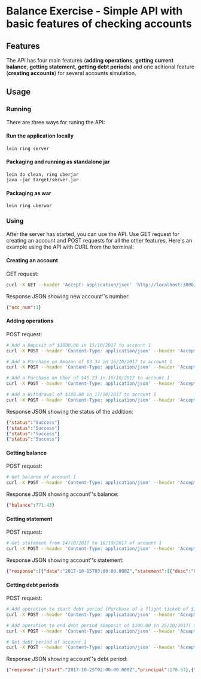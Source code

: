 # Balance Exercise - Simple API with basic features of checking accounts


## Features

The API has four main features (__adding operations__, __getting current balance__, __getting statement__, __getting debt periods__) and one aditional feature (__creating accounts__) for several accounts simulation.

## Usage
### Running
There are three ways for runing the API:
#### Run the application locally

`lein ring server`

#### Packaging and running as standalone jar

```
lein do clean, ring uberjar
java -jar target/server.jar
```

#### Packaging as war

`lein ring uberwar`

### Using
After the server has started, you can use the API. Use GET request for creating an account and POST requests for all the other features. Here's an example using the API with CURL from the terminal:

#### Creating an account
GET request:
```sh
curl -X GET --header 'Accept: application/json' 'http://localhost:3000/api/create'
```
Response JSON showing new account''s number:
```json
{"acc_num":1}
```
#### Adding operations
POST request:
```sh
# Add a Deposit of $1000.00 in 15/10/2017 to account 1
curl -X POST --header 'Content-Type: application/json' --header 'Accept: application/json' -d '{"type": "debt", "acc_num": 1, "desc": "Deposit", "value": 1000.00, "date": { "day": 15, "month": 10, "year": 2017 } }' 'http://localhost:3000/api/operation'

# Add a Purchase on Amazon of $3.34 in 16/10/2017 to account 1
curl -X POST --header 'Content-Type: application/json' --header 'Accept: application/json' -d '{"type": "credit", "acc_num": 1, "desc": "Purchase on Amazon", "value": 3.34, "date": { "day": 16, "month": 10, "year": 2017 } }' 'http://localhost:3000/api/operation'

# Add a Purchase on Uber of $45.23 in 16/10/2017 to account 1
curl -X POST --header 'Content-Type: application/json' --header 'Accept: application/json' -d '{"type": "credit", "acc_num": 1, "desc": "Purchase on Uber", "value": 45.23, "date": { "day": 16, "month": 10, "year": 2017 } }' 'http://localhost:3000/api/operation'

# Add a Withdrawal of $180.00 in 17/10/2017 to account 1
curl -X POST --header 'Content-Type: application/json' --header 'Accept: application/json' -d '{"type": "credit", "acc_num": 1, "desc": "Withdrawal", "value": 180.00, "date": { "day": 17, "month": 10, "year": 2017 } }' 'http://localhost:3000/api/operation'
```
Response JSON showing the status of the addition:
```json
{"status":"Success"}
{"status":"Success"}
{"status":"Success"}
{"status":"Success"}
```

#### Getting balance
POST request:
```sh
# Get balance of account 1
curl -X POST --header 'Content-Type: application/json' --header 'Accept: application/json' -d '{ "acc_num": 1 }' 'http://localhost:3000/api/balance'
```
Response JSON showing account''s balance:
```json
{"balance":771.43}
```

#### Getting statement
POST request:
```sh
# Get statement from 14/10/2017 to 18/10/2017 of account 1
curl -X POST --header 'Content-Type: application/json' --header 'Accept: application/json' -d '{"acc_num": 1, "initial_date": { "day": 14, "month": 10, "year": 2017 }, "final_date": { "day": 18, "month": 10, "year": 2017 } }' 'http://localhost:3000/api/statement'
```
Response JSON showing account''s statement:
```json
{"response":[{"date":"2017-10-15T03:00:00.000Z","statement":[{"desc":"Deposit","value":1000.0}],"balance":1000.0},{"date":"2017-10-16T02:00:00.000Z","statement":[{"desc":"Purchase on Amazon","value":-3.34},{"desc":"Purchase on Uber","value":-45.23}],"balance":951.43},{"date":"2017-10-17T02:00:00.000Z","statement":[{"desc":"Withdrawal","value":-180.0}],"balance":771.43}]}
```

#### Getting debt periods
POST request:
```sh
# Add operation to start debt period (Purchase of a flight ticket of $1050.00 in 18/10/2017) to account 1
curl -X POST --header 'Content-Type: application/json' --header 'Accept: application/json' -d '{"type": "credit", "acc_num": 1, "desc": "Purchase of a flight ticket", "value": 1050.00, "date": { "day": 18, "month": 10, "year": 2017 } }' 'http://localhost:3000/api/operation'

# Add operation to end debt period (Deposit of $100.00 in 25/10/2017) to account 1
curl -X POST --header 'Content-Type: application/json' --header 'Accept: application/json' -d '{"type": "debt", "acc_num": 1, "desc": "Deposit", "value": 100.00, "date": { "day": 25, "month": 10, "year": 2017 } }' 'http://localhost:3000/api/operation'

# Get debt period of account 1
curl -X POST --header 'Content-Type: application/json' --header 'Accept: application/json' -d '{ "acc_num": 1 }' 'http://localhost:3000/api/debt'
```
Response JSON showing account''s debt period:
```json
{"response":[{"start":"2017-10-25T02:00:00.000Z","principal":178.57},{"start":"2017-10-18T02:00:00.000Z","end":"2017-10-24T02:00:00.000Z","principal":278.57}]}
```
